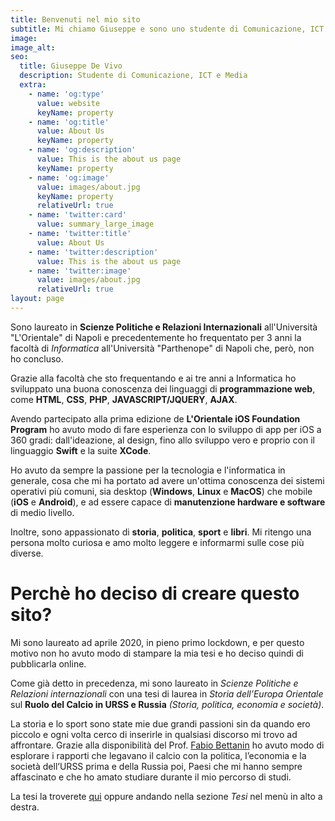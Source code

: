 ```yaml
---
title: Benvenuti nel mio sito
subtitle: Mi chiamo Giuseppe e sono uno studente di Comunicazione, ICT e Media all'Università di Torino.
image:
image_alt:
seo:
  title: Giuseppe De Vivo
  description: Studente di Comunicazione, ICT e Media
  extra:
    - name: 'og:type'
      value: website
      keyName: property
    - name: 'og:title'
      value: About Us
      keyName: property
    - name: 'og:description'
      value: This is the about us page
      keyName: property
    - name: 'og:image'
      value: images/about.jpg
      keyName: property
      relativeUrl: true
    - name: 'twitter:card'
      value: summary_large_image
    - name: 'twitter:title'
      value: About Us
    - name: 'twitter:description'
      value: This is the about us page
    - name: 'twitter:image'
      value: images/about.jpg
      relativeUrl: true
layout: page
---
```


Sono laureato in **Scienze Politiche e Relazioni Internazionali** all'Università "L'Orientale" di Napoli e precedentemente ho frequentato per 3 anni la facoltà di *Informatica* all'Università "Parthenope" di Napoli che, però, non ho concluso.

Grazie alla facoltà che sto frequentando e ai tre anni a Informatica ho sviluppato una buona conoscenza dei linguaggi di **programmazione web**, come **HTML**, **CSS**, **PHP**, **JAVASCRIPT/JQUERY**, **AJAX**.

Avendo partecipato alla prima edizione de **L'Orientale iOS Foundation Program** ho avuto modo di fare esperienza con lo sviluppo di app per iOS a 360 gradi: dall'ideazione, al design, fino allo sviluppo vero e proprio con il linguaggio **Swift** e la suite **XCode**.

Ho avuto da sempre la passione per la tecnologia e l'informatica in generale, cosa che mi ha portato ad avere un'ottima conoscenza dei sistemi operativi più comuni, sia desktop (**Windows**, **Linux** e **MacOS**) che mobile (**iOS** e **Android**), e ad essere capace di **manutenzione hardware e software** di medio livello.

Inoltre, sono appassionato di **storia**, **politica**, **sport** e **libri**. Mi ritengo una persona molto curiosa e amo molto leggere e informarmi sulle cose più diverse.


# Perchè ho deciso di creare questo sito?
Mi sono laureato ad aprile 2020, in pieno primo lockdown, e per questo motivo non ho avuto modo di stampare la mia tesi e ho deciso quindi di pubblicarla online.

Come già detto in precedenza, mi sono laureato in _Scienze Politiche e Relazioni internazionali_  con una tesi di laurea in _Storia dell’Europa Orientale_ sul **Ruolo del Calcio in URSS e Russia** _(Storia, politica, economia e società)_.

La storia e lo sport sono state mie due grandi passioni sin da quando ero piccolo e ogni volta cerco di inserirle in qualsiasi discorso mi trovo ad affrontare. Grazie alla disponibilità del Prof.  [Fabio Bettanin](https://docenti.unior.it/index2.php?user_id=fbettanin&content_id_start=1) ho avuto modo di esplorare i rapporti che legavano il calcio con la politica, l’economia e la società dell’URSS prima e della Russia poi, Paesi che mi hanno sempre affascinato e che ho amato studiare durante il mio percorso di studi.

La tesi la troverete [qui](https://happy-oak-5ea74.netlify.app/blog/) oppure andando nella sezione _Tesi_ nel menù in alto a destra.
